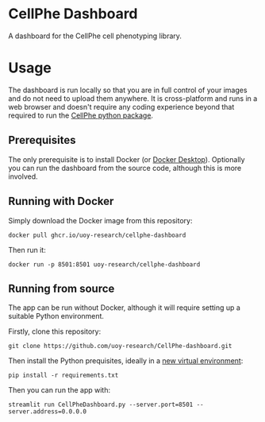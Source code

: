 # CellPhe Dashboard

A dashboard for the CellPhe cell phenotyping library.

# Usage

The dashboard is run locally so that you are in full control of your images and do not need to upload them anywhere.
It is cross-platform and runs in a web browser and doesn't require any coding experience beyond that required to run the [CellPhe python package](https://pypi.org/project/cellphe/).

## Prerequisites

The only prerequisite is to install Docker (or [Docker Desktop](https://www.docker.com/products/docker-desktop/)).
Optionally you can run the dashboard from the source code, although this is more involved.

## Running with Docker

Simply download the Docker image from this repository:

`docker pull ghcr.io/uoy-research/cellphe-dashboard`

Then run it:

`docker run -p 8501:8501 uoy-research/cellphe-dashboard`

## Running from source

The app can be run without Docker, although it will require setting up a suitable Python environment.

Firstly, clone this repository:

`git clone https://github.com/uoy-research/CellPhe-dashboard.git`

Then install the Python prequisites, ideally in a [new virtual environment](https://docs.python.org/3/library/venv.html):

`pip install -r requirements.txt`

Then you can run the app with:

`streamlit run CellPheDashboard.py --server.port=8501 --server.address=0.0.0.0`
